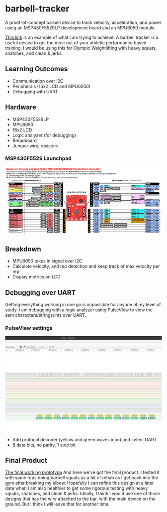 # barbell-tracker

A proof-of-concept barbell device to track velocity, acceleration, and power using an MSP430F5529LP development board and an MPU6050 module.

[This link](https://www.strongerbyscience.com/complete-guide-to-bar-speed-trackers/) is an example of what I am trying to achieve. A barbell tracker is a useful device to get the most out of your athletic performance based training. I would be using this for Olympic Weightlifting with heavy squats, snatches, and clean & jerks.

## Learning Outcomes
- Communication over I2C
- Peripherals (16x2 LCD and MPU6050)
- Debugging with UART

## Hardware
- MSP430F5529LP
- MPU6050
- 16x2 LCD
- Logic analyzer (for debugging)
- Breadboard 
- Jumper wire, resistors

### MSP430F5529 Launchpad
![MSP430F5529LP pin map](docs/MSP430F5529LP-Launchpad-Pin-Map.png)

## Breakdown
- MPU6050 takes in signal over I2C
- Calculate velocity, and rep detection and keep track of max velocity per rep
- Display metrics on LCD

## Debugging over UART
Getting everything working in one go is impossible for anyone at my level of study. I am debugging with a logic analyzer using PulseView to view the sent characters/strings/ints over UART.

### PulseView settings
![PulseView settings for UART](docs/pulseview-uart-example.png)
- Add protocol decoder (yellow and green waves icon) and select UART
- 8 data bits, no parity, 1 stop bit

## Final Product
[The final working prototype](final.jpg)
And here we've got the final product. I tested it with some reps doing barbell squats as a bit of rehab as I get back into the gym after breaking my elbow. Hopefully I can refine this design at a later date when I am also healthier to get some rigorous testing with heavy squats, snatches, and clean & jerks. Ideally, I think I would use one of those designs that has the wire attached to the bar, with the main device on the ground. But I think I will leave that for another time.
